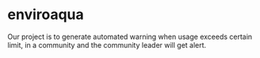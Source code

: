 # enviroaqua
Our project is to generate automated warning when usage exceeds certain limit, in a community and the community leader will get alert.
